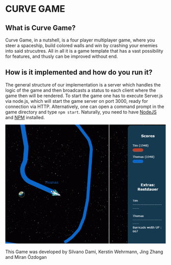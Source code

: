 # CURVE GAME

## What is Curve Game?

Curve Game, in a nutshell, is a four player multiplayer game, where you steer a spaceship, build colored walls and win by crashing your enemies into said strucutres. All in all it is a game template that has a vast possibility for features, and thusly can be improved without end.

## How is it implemented and how do you run it?

The general structure of our implementation is a server which handles the logic of the game and then broadcasts a status to each client where the game then will be rendered. To start the game one has to execute Server.js via node.js, which will start the game server on port 3000, ready for connection via HTTP. Alternatively, one can open a command prompt in the game directory and type `npm start`. Naturally, you need to have [NodeJS](https://nodejs.org/en/) and [NPM](https://www.npmjs.com/) installed.

![Have fun](pictures/Curverfever_Titelpage1.PNG?raw=true)

This Game was developed by Silvano Dami, Kerstin Wehrmann, Jing Zhang and Miran Özdogan